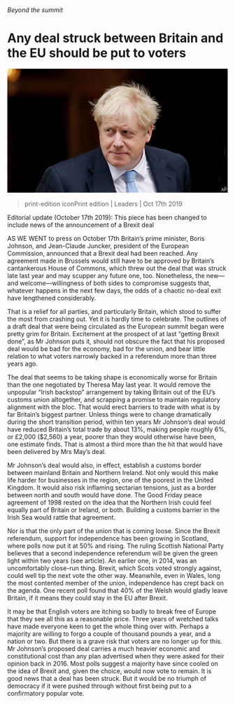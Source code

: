 ###### Beyond the summit

# Any deal struck between Britain and the EU should be put to voters 

![image](images/20191019_LDP001_0.jpg) 

> print-edition iconPrint edition | Leaders | Oct 17th 2019 

Editorial update (October 17th 2019): This piece has been changed to include news of the announcement of a Brexit deal 

AS WE WENT to press on October 17th Britain’s prime minister, Boris Johnson, and Jean-Claude Juncker, president of the European Commission, announced that a Brexit deal had been reached. Any agreement made in Brussels would still have to be approved by Britain’s cantankerous House of Commons, which threw out the deal that was struck late last year and may scupper any future one, too. Nonetheless, the new—and welcome—willingness of both sides to compromise suggests that, whatever happens in the next few days, the odds of a chaotic no-deal exit have lengthened considerably. 

That is a relief for all parties, and particularly Britain, which stood to suffer the most from crashing out. Yet it is hardly time to celebrate. The outlines of a draft deal that were being circulated as the European summit began were pretty grim for Britain. Excitement at the prospect of at last “getting Brexit done”, as Mr Johnson puts it, should not obscure the fact that his proposed deal would be bad for the economy, bad for the union, and bear little relation to what voters narrowly backed in a referendum more than three years ago. 

The deal that seems to be taking shape is economically worse for Britain than the one negotiated by Theresa May last year. It would remove the unpopular “Irish backstop” arrangement by taking Britain out of the EU’s customs union altogether, and scrapping a promise to maintain regulatory alignment with the bloc. That would erect barriers to trade with what is by far Britain’s biggest partner. Unless things were to change dramatically during the short transition period, within ten years Mr Johnson’s deal would have reduced Britain’s total trade by about 13%, making people roughly 6%, or £2,000 ($2,560) a year, poorer than they would otherwise have been, one estimate finds. That is almost a third more than the hit that would have been delivered by Mrs May’s deal. 

Mr Johnson’s deal would also, in effect, establish a customs border between mainland Britain and Northern Ireland. Not only would this make life harder for businesses in the region, one of the poorest in the United Kingdom. It would also risk inflaming sectarian tensions, just as a border between north and south would have done. The Good Friday peace agreement of 1998 rested on the idea that the Northern Irish could feel equally part of Britain or Ireland, or both. Building a customs barrier in the Irish Sea would rattle that agreement. 

Nor is that the only part of the union that is coming loose. Since the Brexit referendum, support for independence has been growing in Scotland, where polls now put it at 50% and rising. The ruling Scottish National Party believes that a second independence referendum will be given the green light within two years (see article). An earlier one, in 2014, was an uncomfortably close-run thing. Brexit, which Scots voted strongly against, could well tip the next vote the other way. Meanwhile, even in Wales, long the most contented member of the union, independence has crept back on the agenda. One recent poll found that 40% of the Welsh would gladly leave Britain, if it means they could stay in the EU after Brexit. 

It may be that English voters are itching so badly to break free of Europe that they see all this as a reasonable price. Three years of wretched talks have made everyone keen to get the whole thing over with. Perhaps a majority are willing to forgo a couple of thousand pounds a year, and a nation or two. But there is a grave risk that voters are no longer up for this. Mr Johnson’s proposed deal carries a much heavier economic and constitutional cost than any plan advertised when they were asked for their opinion back in 2016. Most polls suggest a majority have since cooled on the idea of Brexit and, given the choice, would now vote to remain. It is good news that a deal has been struck. But it would be no triumph of democracy if it were pushed through without first being put to a confirmatory popular vote. 

